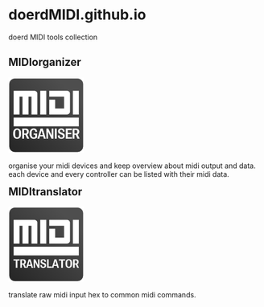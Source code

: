 # doerdMIDI.github.io
doerd MIDI tools collection

<style>
  .container { float: left; }
  .link,
  .text {
    float: left;
  }
</style>

## MIDIorganizer
<div class="container">
  <div class="link">
    <a href="https://gemichelst.github.io/doerdMIDI/MIDorganiser/">
        <img src="midiOrganizer.png" alt="MIDIorganizer" width="150" height="150">
    </a>
  </div>
  <div class="text">
    <p>organise your midi devices and keep overview about midi output and data. each device and every controller can be listed with their midi data.</p>
  </div>
</div>

## MIDItranslator  
<div class="container">
  <div class="link">
    <a href="https://gemichelst.github.io/doerdMIDI/MIDItranslator/">
      <img src="midiTranslator.png" alt="MIDItranslator" width="150" height="150">
    </a>
  </div>
  <div class="text">
    <p>translate raw midi input hex to common midi commands.</p>
  </div>
</div>
